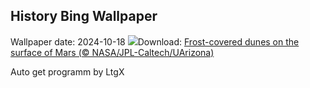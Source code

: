 ## History Bing Wallpaper
Wallpaper date: 2024-10-18
![](https://www.bing.com/th?id=OHR.MarsDunes_EN-US3465209450_UHD.jpg&w=1000)Download: [Frost-covered dunes on the surface of Mars (© NASA/JPL-Caltech/UArizona)](https://www.bing.com/th?id=OHR.MarsDunes_EN-US3465209450_UHD.jpg)

Auto get programm by LtgX
